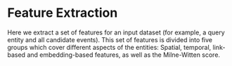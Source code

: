 
# Feature Extraction

Here we extract a set of features for an input dataset (for example, a query entity and all candidate events).  This set of features is divided into five groups which cover different aspects of the entities: Spatial, temporal, link-based and embedding-based features, as well as the Milne-Witten score.
